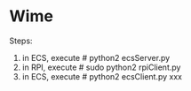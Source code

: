 # Wime

Steps: 

1. in ECS, execute # python2 ecsServer.py
2. in RPI, execute # sudo python2 rpiClient.py
3. in ECS, execute # python2 ecsClient.py xxx
